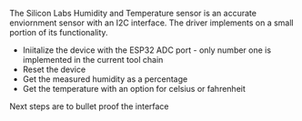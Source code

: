The Silicon Labs Humidity and Temperature sensor is an accurate enviornment sensor with an I2C interface. The driver implements on a small portion of its functionality.

- Iniitalize the device with the ESP32 ADC port - only number one is implemented in the current tool chain
- Reset the device
- Get the measured humidity as a percentage
- Get the temperature with an option for celsius or fahrenheit

Next steps are to bullet proof the interface
